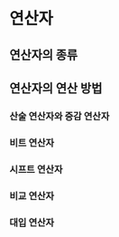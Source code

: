 # 연산자

## 연산자의 종류

## 연산자의 연산 방법

### 산술 연산자와 증감 연산자

### 비트 연산자

### 시프트 연산자

### 비교 연산자

### 대입 연산자
